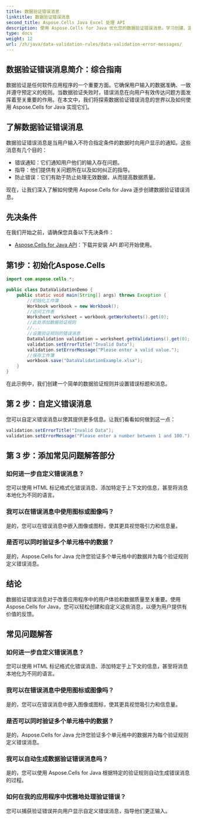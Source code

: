 ```yaml
---
title: 数据验证错误消息
linktitle: 数据验证错误消息
second_title: Aspose.Cells Java Excel 处理 API
description: 使用 Aspose.Cells for Java 优化您的数据验证错误消息。学习创建、定制和改善用户体验。
type: docs
weight: 12
url: /zh/java/data-validation-rules/data-validation-error-messages/
---
```


## 数据验证错误消息简介：综合指南

数据验证是任何软件应用程序的一个重要方面。它确保用户输入的数据准确、一致并遵守预定义的规则。当数据验证失败时，错误消息在向用户有效传达问题方面发挥着至关重要的作用。在本文中，我们将探索数据验证错误消息的世界以及如何使用 Aspose.Cells for Java 实现它们。

## 了解数据验证错误消息

数据验证错误消息是当用户输入不符合指定条件的数据时向用户显示的通知。这些消息有几个目的：

- 错误通知：它们通知用户他们的输入存在问题。
- 指导：他们提供有关问题所在以及如何纠正的指导。
- 防止错误：它们有助于防止处理无效数据，从而提高数据质量。

现在，让我们深入了解如何使用 Aspose.Cells for Java 逐步创建数据验证错误消息。

## 先决条件

在我们开始之前，请确保您具备以下先决条件：

- [Aspose.Cells for Java API](https://releases.aspose.com/cells/java/)：下载并安装 API 即可开始使用。

## 第1步：初始化Aspose.Cells

```java
import com.aspose.cells.*;

public class DataValidationDemo {
    public static void main(String[] args) throws Exception {
        //初始化工作簿
        Workbook workbook = new Workbook();
        //访问工作表
        Worksheet worksheet = workbook.getWorksheets().get(0);
        //此处添加数据验证规则
        //...
        //设置验证规则的错误消息
        DataValidation validation = worksheet.getValidations().get(0);
        validation.setErrorTitle("Invalid Data");
        validation.setErrorMessage("Please enter a valid value.");
        //保存工作簿
        workbook.save("DataValidationExample.xlsx");
    }
}
```

在此示例中，我们创建一个简单的数据验证规则并设置错误标题和消息。

## 第 2 步：自定义错误消息

您可以自定义错误消息以使其提供更多信息。让我们看看如何做到这一点：

```java
validation.setErrorTitle("Invalid Data");
validation.setErrorMessage("Please enter a number between 1 and 100.");
```

## 第 3 步：添加常见问题解答部分

### 如何进一步自定义错误消息？

您可以使用 HTML 标记格式化错误消息、添加特定于上下文的信息，甚至将消息本地化为不同的语言。

### 我可以在错误消息中使用图标或图像吗？

是的，您可以在错误消息中嵌入图像或图标，使其更具视觉吸引力和信息量。

### 是否可以同时验证多个单元格中的数据？

是的，Aspose.Cells for Java 允许您验证多个单元格中的数据并为每个验证规则定义错误消息。

## 结论

数据验证错误消息对于改善应用程序中的用户体验和数据质量至关重要。使用 Aspose.Cells for Java，您可以轻松创建和自定义这些消息，以便为用户提供有价值的反馈。

## 常见问题解答

### 如何进一步自定义错误消息？

您可以使用 HTML 标记格式化错误消息、添加特定于上下文的信息，甚至将消息本地化为不同的语言。

### 我可以在错误消息中使用图标或图像吗？

是的，您可以在错误消息中嵌入图像或图标，使其更具视觉吸引力和信息量。

### 是否可以同时验证多个单元格中的数据？

是的，Aspose.Cells for Java 允许您验证多个单元格中的数据并为每个验证规则定义错误消息。

### 我可以自动生成数据验证错误消息吗？

是的，您可以使用 Aspose.Cells for Java 根据特定的验证规则自动生成错误消息的过程。

### 如何在我的应用程序中优雅地处理验证错误？

您可以捕获验证错误并向用户显示自定义错误消息，指导他们更正输入。